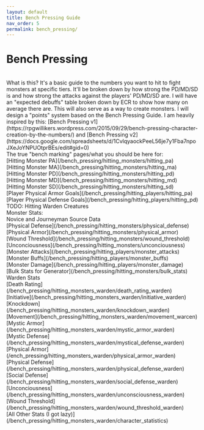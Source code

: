 ```yaml
---
layout: default
title: Bench Pressing Guide
nav_order: 5
permalink: bench_pressing/
---
```

# Bench Pressing


<br>
What is this? It's a basic guide to the numbers you want to hit to fight monsters at specific tiers. It'll be broken down by how strong the PD/MD/SD is and how strong the attacks against the players' PD/MD/SD are. I will have an "expected debuffs" table broken down by ECR to show how many on average there are. This will also serve as a way to create monsters. I will design a "points" system based on the Bench Pressing Guide. I am heavily inspired by this: [Bench Pressing v1](https://rpgwillikers.wordpress.com/2015/09/29/bench-pressing-character-creation-by-the-numbers/) and [Bench Pressing v2](https://docs.google.com/spreadsheets/d/1CvlqyaockPeeL56je7y1Fba7npoJXeJoYNPUOtprBEs/edit#gid=0)
<br>
The true "bench marking" pages/what you should be here for:
<br>
[Hitting Monster PA](/bench_pressing/hitting_monsters/hitting_pa)
<br>
[Hitting Monster MA](/bench_pressing/hitting_monsters/hitting_ma)
<br>
[Hitting Monster PD](/bench_pressing/hitting_monsters/hitting_pd)
<br>
[Hitting Monster MD](/bench_pressing/hitting_monsters/hitting_md)
<br>
[Hitting Monster SD](/bench_pressing/hitting_monsters/hitting_sd)
<br>
[Player Physical Armor Goals](/bench_pressing/hitting_players/hitting_pa)
<br>
[Player Physical Defense Goals](/bench_pressing/hitting_players/hitting_pd)
<br>
TODO: Hitting Warden Creatures
<br>
Monster Stats:
<br>
Novice and Journeyman Source Data
<br>
[Physical Defense](/bench_pressing/hitting_monsters/physical_defense)
<br>
[Physical Armor](/bench_pressing/hitting_monsters/physical_armor)
<br>
[Wound Threshold](/bench_pressing/hitting_monsters/wound_threshold)
<br>
[Unconciousness](/bench_pressing/hitting_monsters/unconciousness)
<br>
[Monster Attacks](/bench_pressing/hitting_players/monster_attacks)
<br>
[Monster Buffs](/bench_pressing/hitting_players/monster_buffs)
<br>
[Monster Damage](/bench_pressing/hitting_players/monster_damage)
<br>
[Bulk Stats for Generator](/bench_pressing/hitting_monsters/bulk_stats)
<br>
Warden Stats
<br>
[Death Rating](/bench_pressing/hitting_monsters_warden/death_rating_warden)
<br>
[Initiative](/bench_pressing/hitting_monsters_warden/initiative_warden)
<br>
[Knockdown](/bench_pressing/hitting_monsters_warden/knockdown_warden)
<br>
[Movement](/bench_pressing/hitting_monsters_warden/movement_warcen)
<br>
[Mystic Armor](/bench_pressing/hitting_monsters_warden/mystic_armor_warden)
<br>
[Mystic Defense](/bench_pressing/hitting_monsters_warden/mystical_defense_warden)
<br>
[Physical Armor](/ench_pressing/hitting_monsters_warden/physical_armor_warden)
<br>
[Physical Defense](/bench_pressing/hitting_monsters_warden/physical_defense_warden)
<br>
[Social Defense](/bench_pressing/hitting_monsters_warden/social_defense_warden)
<br>
[Unconciousness](/bench_pressing/hitting_monsters_warden/unconsciousness_warden)
<br>
[Wound Threshold](/bench_pressing/hitting_monsters_warden/wound_threshold_warden)
<br>
[All Other Stats (I got lazy)](/bench_pressing/hitting_monsters_warden/character_statistics)
<br>